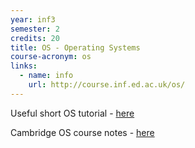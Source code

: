 ```yaml
---
year: inf3
semester: 2
credits: 20
title: OS - Operating Systems
course-acronym: os
links:
  - name: info
    url: http://course.inf.ed.ac.uk/os/
---
```


Useful short OS tutorial - [here](http://www.tutorialspoint.com/operating_system/index.htm)

Cambridge OS course notes - [here](http://www.cl.cam.ac.uk/teaching/1011/OpSystems/os1a-slides.pdf)

